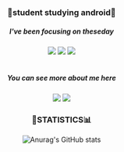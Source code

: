 <div align="center">
 

  <h3>🔨student studying android🔧</h3>
                                                          
  <h5>I've been focusing on theseday</h5>
  <img src="https://img.shields.io/badge/AndroidStudio-3DDC84?style=flat-square&logo=AndroidStudio&logoColor=white"/>
  <img src="https://img.shields.io/badge/Kotlin-0095D5?style=flat-square&logo=Kotlin&logoColor=white"/>
  <img src="https://img.shields.io/badge/Java-007396?style=flat-square&logo=Java&logoColor=white"/>
  <br>
  <br>
  <!--
  <h4>that I've used at least once</h4>
  
  <img src="https://img.shields.io/badge/C-A8B9CC?style=flat-square&logo=C&logoColor=white"/>
  <img src="https://img.shields.io/badge/Python-3776AB?style=flat-square&logo=Python&logoColor=white"/>
  <img src="https://img.shields.io/badge/C++-00599C?style=flat-square&logo=C%2B%2B&logoColor=white"/>
  <img src="https://img.shields.io/badge/React-61DAFB?style=flat-square&logo=React&logoColor=black"/>
  <img src="https://img.shields.io/badge/ReactNative-61DAFB?style=flat-square&logo=React&logoColor=black"/>
  <img src="https://img.shields.io/badge/HTML-E34F26?style=flat-square&logo=Html5&logoColor=white"/>
  <img src="https://img.shields.io/badge/Node,js-339933?style=flat-square&logo=Node.js&logoColor=white"/>
  <img src="https://img.shields.io/badge/CSS-1572B6?style=flat-square&logo=Css3&logoColor=white"/>
  <img src="https://img.shields.io/badge/Javascript-F7DF1E?style=flat-square&logo=Javascript&logoColor=white"/>
  <br>
  <img src="https://img.shields.io/badge/Firebase-FFCA28?style=flat-square&logo=Firebase&logoColor=white"/>
  <img src="https://img.shields.io/badge/MySQL-4479A1?style=flat-square&logo=MySQL&logoColor=white"/>
  <img src="https://img.shields.io/badge/Oracle-F80000?style=flat-square&logo=Oracle&logoColor=white"/>
  <img src="https://img.shields.io/badge/MongoDB-47A248?style=flat-square&logo=MongoDB&logoColor=white"/>
  <img src="https://img.shields.io/badge/VSCode-007ACC?style=flat-square&logo=Vscode&logoColor=white"/>
  <img src="https://img.shields.io/badge/npm-CB3837?style=flat-square&logo=npm&logoColor=white"/>
  <img src="https://img.shields.io/badge/yarn-2C8EBB?style=flat-square&logo=yarn&logoColor=white"/>
  <img src="https://img.shields.io/badge/Webpack-8DD6F9?style=flat-square&logo=Webpack&logoColor=white"/>
  
 
  
  
  <br>
  <br>
-->
  <h5>You can see more about me here</h5>

  <a href="https://www.notion.so/n0mercy00/N0mercy00-42091667ee4f4312ad4e1f7ef704c906" target="_blank"><img src="https://img.shields.io/badge/Notion-000000?style=flat-square&logo=Notion&logoColor=white"/></a>
  <a href="mailto:pby0757@gmail.com" target="_blank"><img src="https://img.shields.io/badge/Gmail-EA4335?style=flat-square&logo=Gmail&logoColor=white"/></a>
  

 <h3>📑STATISTICS📊</h3>
  
![Anurag's GitHub stats](https://github-readme-stats.vercel.app/api?username=N0mercy00&show_icons=true&theme=radical)

</div>
<!--
**N0mercy00/N0mercy00** is a ✨ _special_ ✨ repository because its `README.md` (this file) appears on your GitHub profile.

Here are some ideas to get you started:

- 🔭 I’m currently working on ...
- 🌱 I’m currently learning ...
- 👯 I’m looking to collaborate on ...
- 🤔 I’m looking for help with ...
- 💬 Ask me about ...
- 📫 How to reach me: ...
- 😄 Pronouns: ...
- ⚡ Fun fact: ...
-->
